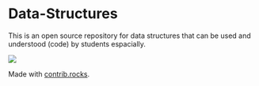 # Data-Structures
This is an open source repository for data structures that can be used and understood (code) by students espacially.

<a href="https://github.com/Qazalbash/Data-Structures/graphs/contributors">
  <img src="https://contrib.rocks/image?repo=Qazalbash/Data-Structures" />
</a>

Made with [contrib.rocks](https://contrib.rocks).
